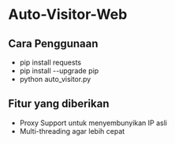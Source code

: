 # Auto-Visitor-Web

## Cara Penggunaan
* pip install requests
* pip install --upgrade pip
* python auto_visitor.py

## Fitur yang diberikan
* Proxy Support untuk menyembunyikan IP asli
* Multi-threading agar lebih cepat

